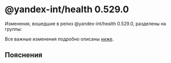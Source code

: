 # @yandex-int/health 0.529.0

<!-- ЧЕЛОВЕЧЕСКОЕ ВСТУПЛЕНИЕ -->

Изменения, вошедшие в релиз @yandex-int/health 0.529.0, разделены на группы:

Все важные изменения подробно описаны [ниже](#Пояснения).

## Пояснения

